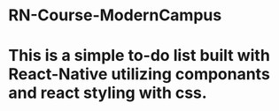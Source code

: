 # RN-Course-ModernCampus
# This is a simple to-do list built with React-Native utilizing componants and react styling with css.
